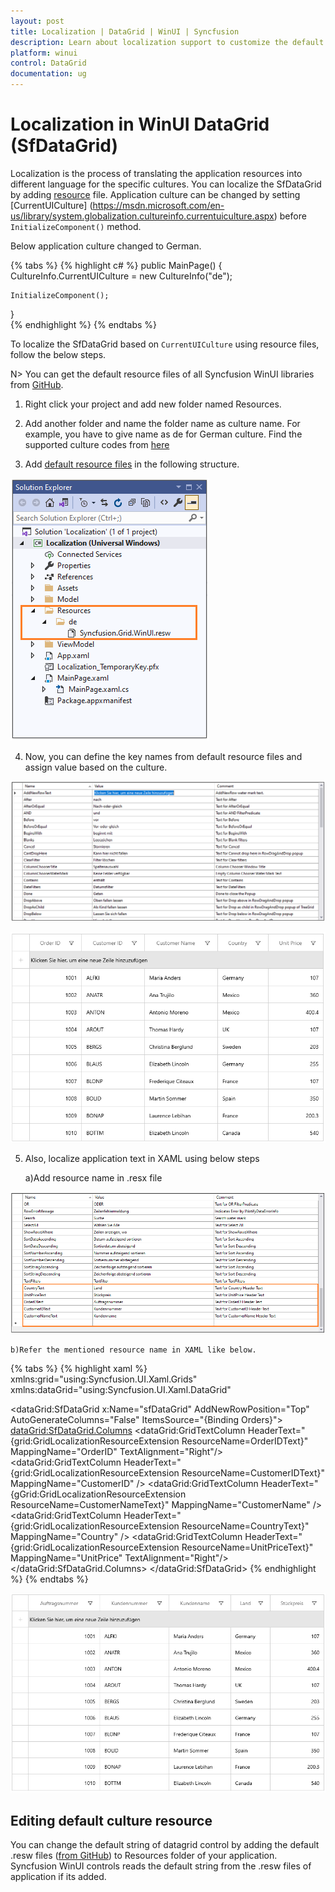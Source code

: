```yaml
---
layout: post
title: Localization | DataGrid | WinUI | Syncfusion
description: Learn about localization support to customize the default strings in Syncfusion WinUI DataGrid (SfDataGrid) control and more details.
platform: winui
control: DataGrid
documentation: ug
---
```



# Localization in WinUI DataGrid (SfDataGrid)

Localization is the process of translating the application resources into different language for the specific cultures. You can localize the SfDataGrid by adding [resource](https://msdn.microsoft.com/library/aa992030.aspx) file. Application culture can be changed by setting [CurrentUICulture] (https://msdn.microsoft.com/en-us/library/system.globalization.cultureinfo.currentuiculture.aspx) before `InitializeComponent()` method. 

Below application culture changed to German.

{% tabs %}
{% highlight c# %}
public MainPage()
{
    CultureInfo.CurrentUICulture = new CultureInfo("de");

    InitializeComponent();
}    
{% endhighlight %}
{% endtabs %}


To localize the SfDataGrid based on `CurrentUICulture` using resource files, follow the below steps. 

N> You can get the default resource files of all Syncfusion WinUI libraries from [GitHub](https://github.com/syncfusion/winui-controls-localization-resource-files).

1) Right click your project and add new folder named Resources.

2) Add another folder and name the folder name as culture name. For example, you have to give name as de for German culture. Find the supported culture codes from [here](https://docs.microsoft.com/en-us/windows/uwp/app-resources/how-rms-matches-lang-tags) 

3) Add [default resource files](https://github.com/syncfusion/winui-controls-localization-resource-files) in the following structure.

![Resw file in WinUI DataGrid](Localization_images/Resw-file-in-WinUI-DataGrid.png)
 
4) Now, you can define the key names from default resource files and assign value based on the culture.

![Localization in WinUI DataGrid](Localization_images/Localization-in-WinUI-DataGrid.png)

![Shows the localized in German for WinUI DataGrid](Localization_images/Shows-the-localized-in-German-for-WinUI-DataGrid.png)

5) Also, localize application text in XAML using below steps

    a)Add resource name in .resx file
	
![Localize application text in WinUI DataGrid](Localization_images/Localize-application-text-in-WinUI-DataGrid.png)

    b)Refer the mentioned resource name in XAML like below.
	
{% tabs %}
{% highlight xaml %}
xmlns:grid="using:Syncfusion.UI.Xaml.Grids"
xmlns:dataGrid="using:Syncfusion.UI.Xaml.DataGrid"

<dataGrid:SfDataGrid x:Name="sfDataGrid"
                       AddNewRowPosition="Top"
                       AutoGenerateColumns="False"
                       ItemsSource="{Binding Orders}">
    <dataGrid:SfDataGrid.Columns>
        <dataGrid:GridTextColumn HeaderText="{grid:GridLocalizationResourceExtension ResourceName=OrderIDText}" MappingName="OrderID" TextAlignment="Right"/>
        <dataGrid:GridTextColumn HeaderText="{grid:GridLocalizationResourceExtension ResourceName=CustomerIDText}" MappingName="CustomerID" />
        <dataGrid:GridTextColumn HeaderText="{gGrid:GridLocalizationResourceExtension ResourceName=CustomerNameText}" MappingName="CustomerName" />
        <dataGrid:GridTextColumn HeaderText="{grid:GridLocalizationResourceExtension ResourceName=CountryText}" MappingName="Country" />
        <dataGrid:GridTextColumn HeaderText="{grid:GridLocalizationResourceExtension ResourceName=UnitPriceText}" MappingName="UnitPrice" TextAlignment="Right"/>
    </dataGrid:SfDataGrid.Columns>
</dataGrid:SfDataGrid>
{% endhighlight %}
{% endtabs %}

![Shows the localized application text in German for WinUI DataGrid](Localization_images/Shows-the-localized-application-text-in-German-for-WinUI-DataGrid.png)

## Editing default culture resource

You can change the default string of datagrid control by adding the default .resw files ([from GitHub](https://github.com/syncfusion/winui-controls-localization-resource-files)) to Resources folder of your application. Syncfusion WinUI controls reads the default string from the .resw files of application if its added.
